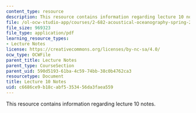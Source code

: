 ```yaml
---
content_type: resource
description: This resource contains information regarding lecture 10 notes.
file: /ol-ocw-studio-app/courses/2-682-acoustical-oceanography-spring-2012/c6686ce9b18cabf5353456da3faea559_MIT2_682S12_lec10.pdf
file_size: 969323
file_type: application/pdf
learning_resource_types:
- Lecture Notes
license: https://creativecommons.org/licenses/by-nc-sa/4.0/
ocw_type: OCWFile
parent_title: Lecture Notes
parent_type: CourseSection
parent_uid: 590d5193-61ba-4c59-74bb-38c0b4762ca3
resourcetype: Document
title: Lecture 10 Notes
uid: c6686ce9-b18c-abf5-3534-56da3faea559
---
```

This resource contains information regarding lecture 10 notes.